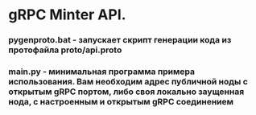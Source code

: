 # gRPC Minter API.

### pygenproto.bat - запускает скрипт генерации кода из протофайла proto/api.proto

### main.py - минимальная программа примера использования. Вам необходим адрес публичной ноды с открытым gRPC портом, либо своя локально заущенная нода, с настроенным и открытым gRPC соединением